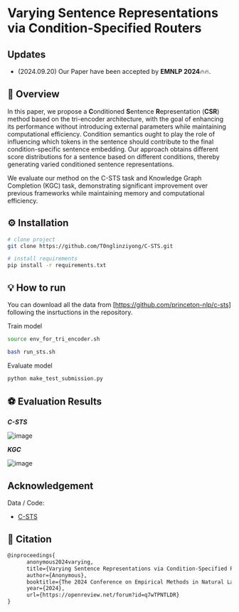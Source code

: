 # Varying Sentence Representations via Condition-Specified Routers

## Updates

- (2024.09.20) Our Paper have been accepted by **EMNLP 2024**🔥🔥.

## 🚀 Overview

In this paper, we propose a **C**onditioned **S**entence **R**epresentation (**CSR**) method based on the tri-encoder architecture, with the goal of enhancing its performance without introducing external parameters while maintaining computational efficiency. Condition semantics ought to play the role of influencing which tokens in the sentence should contribute to the final condition-specific sentence embedding. Our approach obtains different score distributions for a sentence based on different conditions, thereby generating varied conditioned sentence representations.

We evaluate our method on the C-STS task and Knowledge Graph Completion (KGC) task, demonstrating significant improvement over previous frameworks while maintaining memory and computational efficiency.

## ⚙️ Installation

```bash
# clone project
git clone https://github.com/T0nglinziyong/C-STS.git

# install requirements
pip install -r requirements.txt

```

## 💡 How to run

You can download all the data from [https://github.com/princeton-nlp/c-sts] following the insrtuctions in the repository.

Train model

```bash
source env_for_tri_encoder.sh

bash run_sts.sh
```

Evaluate model

```python
python make_test_submission.py
```

## ⚽ Evaluation Results

***C-STS***

![image](https://github.com/user-attachments/assets/ea8add18-9c46-4f12-93dc-c9d3ef3abd25)

***KGC***

![image](https://github.com/user-attachments/assets/eebbe7a1-50e0-4819-8ee9-142d3e652a2c)


## Acknowledgement

Data / Code: 
- [C-STS](https://github.com/princeton-nlp/c-sts)

## 📜 Citation

```tex
@inproceedings{
      anonymous2024varying,
      title={Varying Sentence Representations via Condition-Specified Routers},
      author={Anonymous},
      booktitle={The 2024 Conference on Empirical Methods in Natural Language Processing},
      year={2024},
      url={https://openreview.net/forum?id=q7wTPNTLDR}
}
```
